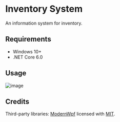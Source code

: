 # Inventory System

An information system for inventory.

## Requirements

- Windows 10+
- .NET Core 6.0

## Usage

![image](https://user-images.githubusercontent.com/91262515/209437366-7c6aa8ab-b721-4932-9ad7-a03eb94c2c6a.png)

## Credits

Third-party libraries: [ModernWpf](https://github.com/Kinnara/ModernWpf) licensed with [MIT](https://opensource.org/licenses/MIT).
